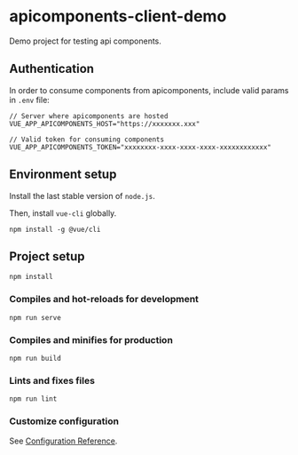 # apicomponents-client-demo

Demo project for testing api components.

## Authentication
In order to consume components from apicomponents, include valid params in `.env` file:
```
// Server where apicomponents are hosted
VUE_APP_APICOMPONENTS_HOST="https://xxxxxxx.xxx"

// Valid token for consuming components
VUE_APP_APICOMPONENTS_TOKEN="xxxxxxxx-xxxx-xxxx-xxxx-xxxxxxxxxxxx"
```

## Environment setup

Install the last stable version of `node.js`.

Then, install `vue-cli` globally.

```
npm install -g @vue/cli
```

## Project setup
```
npm install
```

### Compiles and hot-reloads for development
```
npm run serve
```

### Compiles and minifies for production
```
npm run build
```

### Lints and fixes files
```
npm run lint
```

### Customize configuration
See [Configuration Reference](https://cli.vuejs.org/config/).
